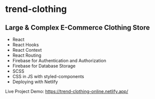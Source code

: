 # trend-clothing
## Large &amp; Complex E-Commerce Clothing Store  
 
 - React
 - React Hooks
 - React Context
 - React Routing
 - Firebase for Authentication and Authorization 
 - Firebase for Database Storage
 - SCSS
 - CSS in JS with styled-components
 - Deploying with Netlify

 
 Live Project Demo: https://trend-clothing-online.netlify.app/

